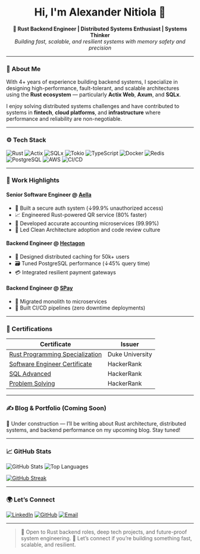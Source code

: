 

<!--
**the-cre8tor/the-cre8tor** is a ✨ _special_ ✨ repository because its `README.md` (this file) appears on your GitHub profile.

Here are some ideas to get you started:

- 🔭 I’m currently working on ...
- 🌱 I’m currently learning ...
- 👯 I’m looking to collaborate on ...
- 🤔 I’m looking for help with ...
- 💬 Ask me about ...
- 📫 How to reach me: ...
- 😄 Pronouns: ...
- ⚡ Fun fact: ...
-->

<h1 align="center">Hi, I'm Alexander Nitiola 👋</h1>
<p align="center">
  <b>🦀 Rust Backend Engineer | Distributed Systems Enthusiast | Systems Thinker</b><br/>
  <i>Building fast, scalable, and resilient systems with memory safety and precision</i>
</p>

---

### 🧠 About Me

With 4+ years of experience building backend systems, I specialize in designing high-performance, fault-tolerant, and scalable architectures using the **Rust ecosystem** — particularly **Actix Web**, **Axum**, and **SQLx**.

I enjoy solving distributed systems challenges and have contributed to systems in **fintech**, **cloud platforms**, and **infrastructure** where performance and reliability are non-negotiable.

---

### ⚙️ Tech Stack

![Rust](https://img.shields.io/badge/Rust-%23000000.svg?style=flat-square&logo=rust&logoColor=white)
![Actix](https://img.shields.io/badge/Actix-Web-blue?style=flat-square)
![SQLx](https://img.shields.io/badge/SQLx-%230071C5.svg?style=flat-square&logo=postgresql&logoColor=white)
![Tokio](https://img.shields.io/badge/Tokio-%232E3440.svg?style=flat-square&logo=tokio&logoColor=white)
![TypeScript](https://img.shields.io/badge/TypeScript-%23007ACC.svg?style=flat-square&logo=typescript&logoColor=white)
![Docker](https://img.shields.io/badge/Docker-%230db7ed.svg?style=flat-square&logo=docker&logoColor=white)
![Redis](https://img.shields.io/badge/Redis-%23DC382D.svg?style=flat-square&logo=redis&logoColor=white)
![PostgreSQL](https://img.shields.io/badge/PostgreSQL-%23336791.svg?style=flat-square&logo=postgresql&logoColor=white)
![AWS](https://img.shields.io/badge/AWS-%23FF9900.svg?style=flat-square&logo=amazonaws&logoColor=white)
![CI/CD](https://img.shields.io/badge/CI/CD-blueviolet?style=flat-square)

---

### 🏢 Work Highlights

#### **Senior Software Engineer @ [Aella](https://aellaapp.com/)**

- 🔐 Built a secure auth system (↓99.9% unauthorized access)
- 📈 Engineered Rust-powered QR service (80% faster)
- 💸 Developed accurate accounting microservices (99.99%)
- 🧭 Led Clean Architecture adoption and code review culture

#### **Backend Engineer @ [Hectagon](https://www.linkedin.com/company/hectagon-technology)**

- 🧠 Designed distributed caching for 50k+ users
- 🗃️ Tuned PostgreSQL performance (↓45% query time)
- 💳 Integrated resilient payment gateways

#### **Backend Engineer @ [SPay](https://spaybusiness.com/)**

- 🔁 Migrated monolith to microservices
- 🚀 Built CI/CD pipelines (zero downtime deployments)

---

### 📜 Certifications

| Certificate                                                                                                     | Issuer          |
| --------------------------------------------------------------------------------------------------------------- | --------------- |
| [Rust Programming Specialization](https://www.coursera.org/account/accomplishments/specialization/J7SG3N3JEFNA) | Duke University |
| [Software Engineer Certificate](https://www.hackerrank.com/certificates/513a1c595ca4)                           | HackerRank      |
| [SQL Advanced](https://www.hackerrank.com/certificates/749c443e9f68)                                            | HackerRank      |
| [Problem Solving](https://www.hackerrank.com/certificates/96f3ad900bbe)                                         | HackerRank      |

---

### ✍️ Blog & Portfolio (Coming Soon)

🚧 Under construction — I’ll be writing about Rust architecture, distributed systems, and backend performance on my upcoming blog. Stay tuned!

---

### 📈 GitHub Stats

<p align="start">
  <img src="https://github-readme-stats.vercel.app/api?username=the-cre8tor&show_icons=true&theme=tokyonight&hide_border=true" alt="GitHub Stats" />
  <img src="https://github-readme-stats.vercel.app/api/top-langs/?username=the-cre8tor&layout=compact&theme=tokyonight&hide_border=true" alt="Top Languages" />
</p>

[![GitHub Streak](https://streak-stats.demolab.com/?user=the-cre8tor)](https://git.io/streak-stats)

---

### 🌍 Let’s Connect

[![LinkedIn](https://img.shields.io/badge/LinkedIn-blue?style=flat-square&logo=linkedin&logoColor=white)](https://www.linkedin.com/in/thecre8tor/)
[![GitHub](https://img.shields.io/badge/GitHub-%2312100E.svg?style=flat-square&logo=github&logoColor=white)](https://github.com/the-cre8tor)
[![Email](https://img.shields.io/badge/Email-cre8tor.alexander@gmail.com-red?style=flat-square&logo=gmail&logoColor=white)](mailto:cre8tor.alexander@gmail.com)

---

> 🚀 Open to Rust backend roles, deep tech projects, and future-proof system engineering.
> 💬 Let’s connect if you’re building something fast, scalable, and resilient.
